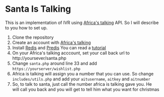 Santa Is Talking
====================
This is an implementation of IVR using  [Africa's talking](https://www.africastalking.com/) API.
So I will describe to you how to set up.
1. Clone the repository
2. Create an account with [Africa's talking](https://account.africastalking.com/register)
3. Install [Redis](http://redis.io) and [Predis](https://github.com/nrk/predis) You can read a [tutorial](http://www.sitepoint.com/an-introduction-to-redis-in-php-using-predis/)
4. On your Africa's talking acccount, set your call back url to http://yoursever/santa.php
5. Change `santa.php` around line 33  and add `https://yourserver/wishlist.php`
6. Africa is talking will assign you a number that you can use. So change `includes/utils.php` and add your `aitusername`, `aitkey` and `aitnumber`
6. So, to talk to santa, just call the number africa is talking gave you. He will call you back and you will get to tell him what you want for christmas
